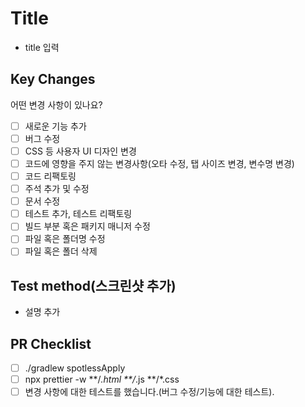 # Title
- title 입력

## Key Changes
어떤 변경 사항이 있나요?
- [ ] 새로운 기능 추가
- [ ] 버그 수정
- [ ] CSS 등 사용자 UI 디자인 변경
- [ ] 코드에 영향을 주지 않는 변경사항(오타 수정, 탭 사이즈 변경, 변수명 변경)
- [ ] 코드 리팩토링
- [ ] 주석 추가 및 수정
- [ ] 문서 수정
- [ ] 테스트 추가, 테스트 리팩토링
- [ ] 빌드 부분 혹은 패키지 매니저 수정
- [ ] 파일 혹은 폴더명 수정
- [ ] 파일 혹은 폴더 삭제

## Test method(스크린샷 추가)
- 설명 추가

## PR Checklist
- [ ] ./gradlew spotlessApply
- [ ] npx prettier -w **/*.html **/*.js **/*.css
- [ ] 변경 사항에 대한 테스트를 했습니다.(버그 수정/기능에 대한 테스트).
